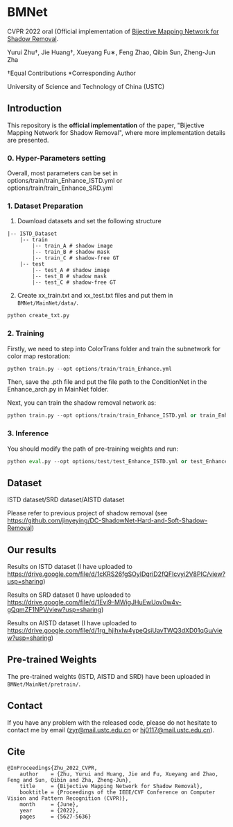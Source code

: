 # BMNet

CVPR 2022 oral (Official implementation of  [Bijective Mapping Network for Shadow Removal](https://openaccess.thecvf.com/content/CVPR2022/papers/Zhu_Bijective_Mapping_Network_for_Shadow_Removal_CVPR_2022_paper.pdf).

Yurui Zhu†, Jie Huang†, Xueyang Fu∗, Feng Zhao, Qibin Sun, Zheng-Jun Zha

†Equal Contributions
*Corresponding Author

University of Science and Technology of China (USTC)

## Introduction

This repository is the **official implementation** of the paper, "Bijective Mapping Network for Shadow Removal", where more implementation details are presented.

### 0. Hyper-Parameters setting

Overall, most parameters can be set in options/train/train_Enhance_ISTD.yml or options/train/train_Enhance_SRD.yml

### 1. Dataset Preparation

1) Download datasets and set the following structure
```
|-- ISTD_Dataset
    |-- train
        |-- train_A # shadow image
        |-- train_B # shadow mask
        |-- train_C # shadow-free GT
    |-- test
        |-- test_A # shadow image
        |-- test_B # shadow mask
        |-- test_C # shadow-free GT
```


2)  Create xx_train.txt and xx_test.txt files and put them  in `BMNet/MainNet/data/`.  

```python
python create_txt.py
```

### 2. Training

Firstly, we need to step into ColorTrans folder and train the subnetwork for color map restoration:

```python
python train.py --opt options/train/train_Enhance.yml
```

Then, save the .pth file and put the file path to the ConditionNet in the Enhance_arch.py in MainNet folder.

Next, you can train the shadow removal network as:

```python
python train.py --opt options/train/train_Enhance_ISTD.yml or train_Enhance_SRD.yml or train_Enhance_ISTD.yml
```


### 3. Inference

 You should modify the path of pre-training weights and run:

```python
python eval.py --opt options/test/test_Enhance_ISTD.yml or test_Enhance_SRD.yml or test_Enhance_AISTD.yml
```

## Dataset

ISTD dataset/SRD dataset/AISTD dataset

Please refer to previous project of shadow removal (see https://github.com/jinyeying/DC-ShadowNet-Hard-and-Soft-Shadow-Removal)

## Our results

Results on ISTD dataset (I have uploaded to https://drive.google.com/file/d/1cKRS26fgSOyIDqriD2fQFIcvyi2V8PIC/view?usp=sharing)

Results on SRD dataset (I have uploaded to https://drive.google.com/file/d/1Evi9-MWigJHuEwUov0w4v-gQqmZF1NPV/view?usp=sharing)

Results on AISTD dataset (I have uploaded to https://drive.google.com/file/d/1rg_hjihxIw4ypeQsiUavTWQ3dXD01qGu/view?usp=sharing)

##  Pre-trained Weights

The pre-trained weights (ISTD, AISTD and SRD) have been uploaded in `BMNet/MainNet/pretrain/`.  

## Contact

If you have any problem with the released code, please do not hesitate to contact me by email (zyr@mail.ustc.edu.cn or hj0117@mail.ustc.edu.cn).

## Cite

```
@InProceedings{Zhu_2022_CVPR,
    author    = {Zhu, Yurui and Huang, Jie and Fu, Xueyang and Zhao, Feng and Sun, Qibin and Zha, Zheng-Jun},
    title     = {Bijective Mapping Network for Shadow Removal},
    booktitle = {Proceedings of the IEEE/CVF Conference on Computer Vision and Pattern Recognition (CVPR)},
    month     = {June},
    year      = {2022},
    pages     = {5627-5636}
```

